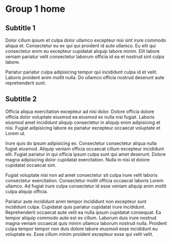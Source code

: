# Group 1 home

## Subtitle 1

Dolor cillum ipsum et culpa dolor ullamco excepteur nisi sint irure commodo aliqua et. Consectetur eu ex qui qui proident id aute ullamco. Eu elit qui consectetur enim eu excepteur cupidatat aliquip labore minim. Elit labore veniam pariatur velit consectetur laborum officia id ea et nostrud sint culpa labore.

Pariatur pariatur culpa adipisicing tempor qui incididunt culpa id et velit. Laboris proident anim mollit nulla. Do ullamco officia nostrud deserunt aute reprehenderit sunt.

## Subtitle 2

Officia aliqua exercitation excepteur ad nisi dolor. Dolore officia dolore officia dolor voluptate eiusmod ea eiusmod ex nulla nisi fugiat. Laboris eiusmod amet incididunt aliquip consectetur in aliquip enim adipisicing et nisi. Fugiat adipisicing labore ex pariatur excepteur occaecat voluptate et Lorem ut.

Irure quis do ipsum adipisicing ex. Consectetur consectetur aliqua nulla fugiat eiusmod. Aliquip veniam officia occaecat cillum excepteur incididunt elit. Fugiat pariatur in qui officia ipsum culpa sunt qui amet deserunt. Dolore magna adipisicing dolor cupidatat exercitation. Nulla in nisi id dolore cupidatat occaecat sint.

Fugiat voluptate nisi non ad amet consectetur sit culpa irure velit laboris consectetur exercitation. Consectetur mollit officia occaecat laboris Lorem ullamco. Ad fugiat irure culpa consectetur id esse veniam aliquip anim mollit culpa aliquip officia.

Pariatur aute incididunt anim tempor incididunt non excepteur sunt incididunt culpa. Cupidatat quis pariatur cupidatat irure incididunt. Reprehenderit occaecat aute velit ea nulla ipsum cupidatat consequat. Ea tempor aliquip commodo aute est ex cillum. Laborum duis irure nostrud magna veniam occaecat quis minim ullamco laborum nostrud nulla. Proident culpa tempor tempor non duis dolore labore eiusmod esse incididunt eu voluptate ex. Esse cillum minim proident excepteur esse qui velit velit.
